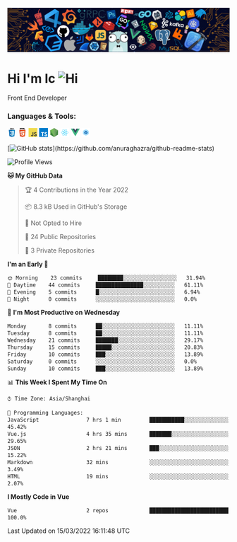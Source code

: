 ![](https://github.com/KieSun/KieSun/blob/master/header_.png)

# Hi I'm lc <img src="https://emojis.slackmojis.com/emojis/images/1588866973/8934/hellokittydance.gif?1588866973" alt="Hi" width="30" />

Front End Developer

### Languages & Tools:

<code><img height="20" src="https://raw.githubusercontent.com/github/explore/80688e429a7d4ef2fca1e82350fe8e3517d3494d/topics/css/css.png"></code>
<code><img height="20" src="https://raw.githubusercontent.com/github/explore/80688e429a7d4ef2fca1e82350fe8e3517d3494d/topics/html/html.png"></code>
<code><img height="20" src="https://raw.githubusercontent.com/github/explore/80688e429a7d4ef2fca1e82350fe8e3517d3494d/topics/javascript/javascript.png"></code>
<code><img height="20" src="https://raw.githubusercontent.com/github/explore/80688e429a7d4ef2fca1e82350fe8e3517d3494d/topics/typescript/typescript.png"></code>
<code><img height="20" src="https://raw.githubusercontent.com/github/explore/80688e429a7d4ef2fca1e82350fe8e3517d3494d/topics/nodejs/nodejs.png"></code>
<code><img height="20" src="https://raw.githubusercontent.com/github/explore/80688e429a7d4ef2fca1e82350fe8e3517d3494d/topics/react/react.png"></code>
<code><img height="20" src="https://raw.githubusercontent.com/github/explore/80688e429a7d4ef2fca1e82350fe8e3517d3494d/topics/vue/vue.png"></code>
<code><img height="20" src="https://raw.githubusercontent.com/github/explore/80688e429a7d4ef2fca1e82350fe8e3517d3494d/topics/webpack/webpack.png"></code>

[![GitHub stats](https://github-readme-stats.vercel.app/api?username=rudy-lc&show_icons=true&bg_color=320,323031,84a59d&icon_color=b0c4b1&title_color=eec170&text_color=a2a392&include_all_commits=true")](https://github.com/anuraghazra/github-readme-stats)

<!--START_SECTION:waka-->
![Profile Views](http://img.shields.io/badge/Profile%20Views-9-blue)

**🐱 My GitHub Data** 

> 🏆 4 Contributions in the Year 2022
 > 
> 📦 8.3 kB Used in GitHub's Storage 
 > 
> 🚫 Not Opted to Hire
 > 
> 📜 24 Public Repositories 
 > 
> 🔑 3 Private Repositories  
 > 
**I'm an Early 🐤** 

```text
🌞 Morning    23 commits     ████████░░░░░░░░░░░░░░░░░   31.94% 
🌆 Daytime    44 commits     ███████████████░░░░░░░░░░   61.11% 
🌃 Evening    5 commits      █░░░░░░░░░░░░░░░░░░░░░░░░   6.94% 
🌙 Night      0 commits      ░░░░░░░░░░░░░░░░░░░░░░░░░   0.0%

```
📅 **I'm Most Productive on Wednesday** 

```text
Monday       8 commits      ██░░░░░░░░░░░░░░░░░░░░░░░   11.11% 
Tuesday      8 commits      ██░░░░░░░░░░░░░░░░░░░░░░░   11.11% 
Wednesday    21 commits     ███████░░░░░░░░░░░░░░░░░░   29.17% 
Thursday     15 commits     █████░░░░░░░░░░░░░░░░░░░░   20.83% 
Friday       10 commits     ███░░░░░░░░░░░░░░░░░░░░░░   13.89% 
Saturday     0 commits      ░░░░░░░░░░░░░░░░░░░░░░░░░   0.0% 
Sunday       10 commits     ███░░░░░░░░░░░░░░░░░░░░░░   13.89%

```


📊 **This Week I Spent My Time On** 

```text
⌚︎ Time Zone: Asia/Shanghai

💬 Programming Languages: 
JavaScript               7 hrs 1 min         ███████████░░░░░░░░░░░░░░   45.42% 
Vue.js                   4 hrs 35 mins       ███████░░░░░░░░░░░░░░░░░░   29.65% 
JSON                     2 hrs 21 mins       ███░░░░░░░░░░░░░░░░░░░░░░   15.22% 
Markdown                 32 mins             ░░░░░░░░░░░░░░░░░░░░░░░░░   3.49% 
HTML                     19 mins             ░░░░░░░░░░░░░░░░░░░░░░░░░   2.07%

```

**I Mostly Code in Vue** 

```text
Vue                      2 repos             █████████████████████████   100.0%

```



 Last Updated on 15/03/2022 16:11:48 UTC
<!--END_SECTION:waka-->
